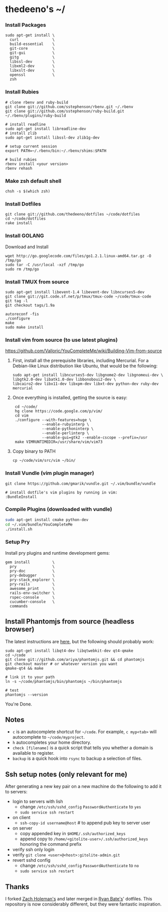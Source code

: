 # thedeeno's ~/

### Install Packages

    sudo apt-get install \
      curl               \
      build-essential    \
      git-core           \
      git-gui            \
      gitg               \
      libssl-dev         \
      libxml2-dev        \
      libxslt-dev        \
      openssl            \
      zsh

### Install Rubies

    # clone rbenv and ruby-build
    git clone git://github.com/sstephenson/rbenv.git ~/.rbenv
    git clone git://github.com/sstephenson/ruby-build.git ~/.rbenv/plugins/ruby-build

    # install readline
    sudo apt-get install libreadline-dev
    # install zlib
    sudo apt-get install libssl-dev zlib1g-dev

    # setup current session
    export PATH=~/.rbenv/bin:~/.rbenv/shims:$PATH

    # build rubies
    rbenv install <your version>
    rbenv rehash

### Make zsh default shell

    chsh -s $(which zsh)

### Install Dotfiles

    git clone git://github.com/thedeeno/dotfiles ~/code/dotfiles 
    cd ~/code/dotfiles
    rake install

### Install GOLANG

Download and Install

    wget http://go.googlecode.com/files/go1.2.1.linux-amd64.tar.gz -O /tmp/go
    sudo tar -C /usr/local -xzf /tmp/go
    sudo rm /tmp/go

### Install TMUX from source

    sudo apt-get install libevent-1.4 libevent-dev libncurses5-dev
    git clone git://git.code.sf.net/p/tmux/tmux-code ~/code/tmux-code 
    git tag -l
    git checkout tags/1.9a

    autoreconf -fis
    ./configure
    make
    sudo make install


### Install vim from source (to use latest plugins)

https://github.com/Valloric/YouCompleteMe/wiki/Building-Vim-from-source

1.  First, install all the prerequisite libraries, including Mercurial. For a Debian-like Linux distribution like Ubuntu, that would be the following:

        sudo apt-get install libncurses5-dev libgnome2-dev libgnomeui-dev \
        libgtk2.0-dev libatk1.0-dev libbonoboui2-dev \
        libcairo2-dev libx11-dev libxpm-dev libxt-dev python-dev ruby-dev mercurial

2. Once everything is installed, getting the source is easy:

        cd ~/code/
        hg clone https://code.google.com/p/vim/
        cd vim
        ./configure --with-features=huge \
                    --enable-rubyinterp \
                    --enable-pythoninterp \
                    --enable-perlinterp \
                    --enable-gui=gtk2 --enable-cscope --prefix=/usr
        make VIMRUNTIMEDIR=/usr/share/vim/vim73

3. Copy binary to PATH

       cp ~/code/vim/src/vim ~/bin/

### Install Vundle (vim plugin manager)

    git clone https://github.com/gmarik/vundle.git ~/.vim/bundle/vundle

    # install dotfile's vim plugins by running in vim:
    :BundleInstall

### Compile Plugins (downloaded with vundle)
  
```sh
sudo apt-get install cmake python-dev
cd ~/.vim/bundle/YouCompleteMe
./install.sh
```

### Setup Pry
  
Install pry plugins and runtime development gems:

    gem install          \ 
      pry                \
      pry-doc            \
      pry-debugger       \
      pry-stack_explorer \
      pry-rails          \
      awesome_print      \
      rails-env-switcher \
      rspec-console      \
      cucumber-console   \
      commands

## Install Phantomjs from source (headless browser)

The latest instructions are [here](http://code.google.com/p/phantomjs/wiki/BuildInstructions), but the following should probably work:

    sudo apt-get install libqt4-dev libqtwebkit-dev qt4-qmake
    cd ~/code
    git clone git://github.com/ariya/phantomjs.git && cd phantomjs
    git checkout master # or whatever version you want
    qmake-qt4 && make

    # link it to your path
    ln -s ~/code/phantomjs/bin/phantomjs ~/bin/phantomjs

    # test
    phantomjs --version

You're Done.

## Notes
- `c` is an autocomplete shortcut for `~/code`. For example, 
  `c myp<tab>` will autocomplete to `~/code/myproject`.
- `h` autocompletes your home directory.
- `check [filename]` is a quick script that tells you whether a domain is
  available to register.
- `backup` is a quick hook into `rsync` to backup a selection of files.

## Ssh setup notes (only relevant for me)

After generating a new key pair on a new machine do the following to add
it to servers:

- login to servers with lish 
  - change `/etc/ssh/sshd_config` `PasswordAuthenticate` to `yes`
  - `sudo service ssh restart`
- on client
  - `ssh-copy-id username@host` # to append pub key to server user
- on server
  - copy appended key in `$HOME/.ssh/authorized_keys` 
  - append copy to `/home/<gitolite-user>/.ssh/authorized_keys` honoring the command prefix
- verify ssh only login
- verify `git clone <user>@<host>:gitolite-admin.git`
- revert sshd config
  - change `/etc/ssh/sshd_config` `PasswordAuthenticate` to `no`
  - `sudo service ssh restart`

## Thanks

I forked [Zach Holeman's](http://github.com/holman) and later merged in 
[Ryan Bate's](http://github.com/ryanb)' dotfiles. This repository is now
considerably different, but they were fantastic inspiration.
